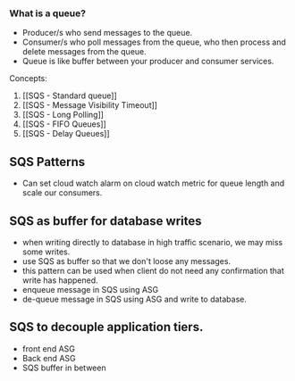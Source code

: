 
### What is a queue?
- Producer/s who send messages to the queue.
- Consumer/s who poll messages from the queue, who then process and delete messages from the queue.
- Queue is like buffer between your producer and consumer services.

Concepts:
1. [[SQS - Standard queue]]
2. [[SQS - Message Visibility Timeout]]
3. [[SQS - Long Polling]] 
4. [[SQS - FIFO Queues]]  
5. [[SQS - Delay Queues]]

## SQS Patterns
- Can set cloud watch alarm on cloud watch metric for queue length and scale our consumers. 
## SQS as buffer for database writes
- when writing directly to database in high traffic scenario, we may miss some writes.
- use SQS as buffer so that we don't loose any messages.
- this pattern can be used when client do not need any confirmation that write has happened.
- enqueue message in SQS using ASG
- de-queue message in SQS using ASG and write to database.

## SQS to decouple application tiers. 
- front end ASG
- Back end ASG 
- SQS buffer in between